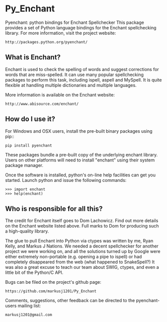 # Py_Enchant
Pyenchant: python bindings for Enchant Spellchecker This package provides a set of Python language bindings for the Enchant
spellchecking library.  For more information, visit the project website:

    http://packages.python.org/pyenchant/


What is Enchant?
----------------

Enchant is used to check the spelling of words and suggest corrections
for words that are miss-spelled.  It can use many popular spellchecking
packages to perform this task, including ispell, aspell and MySpell.  It
is quite flexible at handling multiple dictionaries and multiple
languages.

More information is available on the Enchant website:

    http://www.abisource.com/enchant/


How do I use it?
----------------

For Windows and OSX users, install the pre-built binary packages using
pip::

    pip install pyenchant


These packages bundle a pre-built copy of the underlying enchant library.
Users on other platforms will need to install "enchant" using their system
package manager.

Once the software is installed, python's on-line help facilities can
get you started.  Launch python and issue the following commands:

    >>> import enchant
    >>> help(enchant)



Who is responsible for all this?
--------------------------------

The credit for Enchant itself goes to Dom Lachowicz.  Find out more details
on the Enchant website listed above.  Full marks to Dom for producing such
a high-quality library.

The glue to pull Enchant into Python via ctypes was written by me, Ryan Kelly, and Markus J Nations.
We needed a decent spellchecker for another project we were working on, and
all the solutions turned up by Google were either extremely non-portable
(e.g. opening a pipe to ispell) or had completely disappeared from the web
(what happened to SnakeSpell?)  It was also a great excuse to teach our team
about SWIG, ctypes, and even a little bit of the Python/C API.

Bugs can be filed on the project's github page:

    https://github.com/markusj1201/Py_Enchant

Comments, suggestions, other feedback can be directed to the pyenchant-users
mailing list:

    markusj1201@gmail.com



